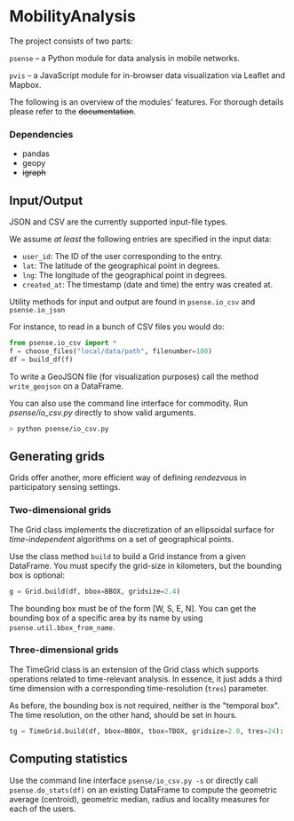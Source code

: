# MobilityAnalysis

The project consists of two parts:

`psense` – a Python module for data analysis in mobile networks.

`pvis` – a JavaScript module for in-browser data visualization via Leaflet and Mapbox.

The following is an overview of the modules' features. For thorough details please refer to the ~~documentation~~.

### Dependencies

- pandas
- geopy
- ~~igraph~~

## Input/Output

JSON and CSV are the currently supported input-file types.

We assume *at least* the following entries are specified in the input data:

- `user_id`: The ID of the user corresponding to the entry.
- `lat`: The latitude of the geographical point in degrees.
- `lng`: The longitude of the geographical point in degrees.
- `created_at`: The timestamp (date and time) the entry was created at.

Utility methods for input and output are found in `psense.io_csv` and `psense.io_json`

For instance, to read in a bunch of CSV files you would do:

```python
from psense.io_csv import *
f = choose_files("local/data/path", filenumber=100)
df = build_df(f)
```

To write a GeoJSON file (for visualization purposes) call the method `write_geojson` on a DataFrame.

You can also use the command line interface for commodity. Run *psense/io_csv.py* directly to show valid arguments.

```bash
> python psense/io_csv.py
```

## Generating grids

Grids offer another, more efficient way of defining *rendezvous* in participatory sensing settings.

### Two-dimensional grids

The Grid class implements the discretization of an ellipsoidal surface for *time-independent* algorithms on a set of geographical points.

Use the class method `build` to build a Grid instance from a given DataFrame. You must specify the grid-size in kilometers, but the bounding box is optional:

```python
g = Grid.build(df, bbox=BBOX, gridsize=2.4)
```

The bounding box must be of the form [W, S, E, N]. You can get the bounding box of a specific area by its name by using `psense.util.bbox_from_name`.

### Three-dimensional grids

The TimeGrid class is an extension of the Grid class which supports operations related to time-relevant analysis. In essence, it just adds a third time dimension with a corresponding time-resolution (`tres`) parameter.

As before, the bounding box is not required, neither is the "temporal box". The time resolution, on the other hand, should be set in hours.

```python
tg = TimeGrid.build(df, bbox=BBOX, tbox=TBOX, gridsize=2.0, tres=24):
```

## Computing statistics

Use the command line interface `psense/io_csv.py -s` or directly call `psense.do_stats(df)` on an existing DataFrame to compute the geometric average (centroid), geometric median, radius and locality measures for each of the users.
